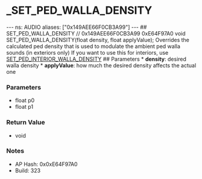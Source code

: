 # _SET_PED_WALLA_DENSITY

--- ns: AUDIO aliases: ["0x149AEE66F0CB3A99"] --- ## SET_PED_WALLA_DENSITY  // 0x149AEE66F0CB3A99 0xE64F97A0 void SET_PED_WALLA_DENSITY(float density, float applyValue);  Overrides the calculated ped density that is used to modulate the ambient ped walla sounds (in exteriors only)  If you want to use this for interiors, use [SET_PED_INTERIOR_WALLA_DENSITY](#_0x8BF907833BE275DE)  ## Parameters * **density**: desired walla density * **applyValue**: how much the desired density affects the actual one

### Parameters
* float p0
* float p1

### Return Value
* void

### Notes
* AP Hash: 0x0xE64F97A0
* Build: 323

